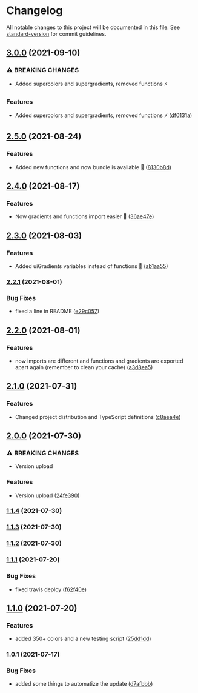 # Changelog

All notable changes to this project will be documented in this file. See [standard-version](https://github.com/conventional-changelog/standard-version) for commit guidelines.

## [3.0.0](https://github.com/JebBarbas/jebcolors/compare/v2.5.0...v3.0.0) (2021-09-10)


### ⚠ BREAKING CHANGES

* Added supercolors and supergradients, removed functions ⚡

### Features

* Added supercolors and supergradients, removed functions ⚡ ([df0131a](https://github.com/JebBarbas/jebcolors/commit/df0131a972bc794bea8c8eb44366134995ba6c89))

## [2.5.0](https://github.com/JebBarbas/jebcolors/compare/v2.4.0...v2.5.0) (2021-08-24)


### Features

* Added new functions and now bundle is available 🚗 ([8130b8d](https://github.com/JebBarbas/jebcolors/commit/8130b8d02e91ed40a18502d2abb7ae229906fc70))

## [2.4.0](https://github.com/JebBarbas/jebcolors/compare/v2.3.0...v2.4.0) (2021-08-17)


### Features

* Now gradients and functions import easier 🍙 ([36ae47e](https://github.com/JebBarbas/jebcolors/commit/36ae47e8a4daaf4556732169e0e7e531bfb435b8))

## [2.3.0](https://github.com/JebBarbas/jebcolors/compare/v2.2.1...v2.3.0) (2021-08-03)


### Features

* Added uiGradients variables instead of functions 🎈 ([ab1aa55](https://github.com/JebBarbas/jebcolors/commit/ab1aa550db2f779a796b8b5b4fd3ab5a05d2521f))

### [2.2.1](https://github.com/JebBarbas/jebcolors/compare/v2.2.0...v2.2.1) (2021-08-01)


### Bug Fixes

* fixed a line in README ([e29c057](https://github.com/JebBarbas/jebcolors/commit/e29c057c8be4577ef9943927c2e8b8bce77ce69a))

## [2.2.0](https://github.com/JebBarbas/jebcolors/compare/v2.1.0...v2.2.0) (2021-08-01)


### Features

* now imports are different and functions and gradients are exported apart again (remember to clean your cache) ([a3d8ea5](https://github.com/JebBarbas/jebcolors/commit/a3d8ea5657ee1ae07fa187765ce97a227b9f60ba))

## [2.1.0](https://github.com/JebBarbas/jebcolors/compare/v2.0.0...v2.1.0) (2021-07-31)


### Features

* Changed project distribution and TypeScript definitions ([c8aea4e](https://github.com/JebBarbas/jebcolors/commit/c8aea4e320f12531d080d81f98c473d6b99a450d))

## [2.0.0](https://github.com/JebBarbas/jebcolors/compare/v1.1.4...v2.0.0) (2021-07-30)


### ⚠ BREAKING CHANGES

* Version upload

### Features

* Version upload ([24fe390](https://github.com/JebBarbas/jebcolors/commit/24fe390d6ee5f01d76b46adeb09ff3239240d254))

### [1.1.4](https://github.com/JebBarbas/jebcolors/compare/v1.1.3...v1.1.4) (2021-07-30)

### [1.1.3](https://github.com/JebBarbas/jebcolors/compare/v1.1.2...v1.1.3) (2021-07-30)

### [1.1.2](https://github.com/JebBarbas/jebcolors/compare/v1.1.1...v1.1.2) (2021-07-30)

### [1.1.1](https://github.com/JebBarbas/jebcolors/compare/v1.1.0...v1.1.1) (2021-07-20)


### Bug Fixes

* fixed travis deploy ([f62f40e](https://github.com/JebBarbas/jebcolors/commit/f62f40e2b84fabe32e18716963ce639ce947c3a7))

## [1.1.0](https://github.com/JebBarbas/jebcolors/compare/v1.0.1...v1.1.0) (2021-07-20)


### Features

* added 350+ colors and a new testing script ([25dd1dd](https://github.com/JebBarbas/jebcolors/commit/25dd1ddfb1b45ea9bc810735b748d0c47f249da0))

### 1.0.1 (2021-07-17)


### Bug Fixes

* added some things to automatize the update ([d7afbbb](https://github.com/JebBarbas/jebcolors/commit/d7afbbbaadf27b370fda6b589f3396ea84d85670))
